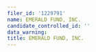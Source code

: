 ```yaml
---
filer_id: '1229791'
name: EMERALD FUND, INC.
candidate_controlled_id: ''
data_warning: 
title: EMERALD FUND, INC.
---
```

